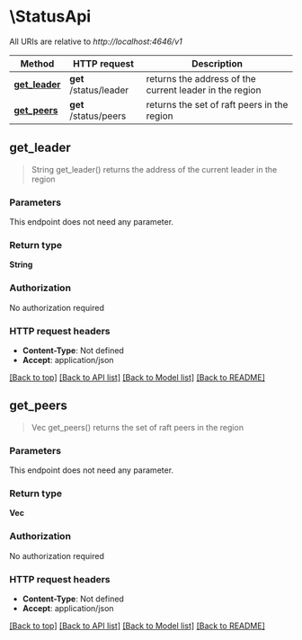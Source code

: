 # \StatusApi

All URIs are relative to *http://localhost:4646/v1*

Method | HTTP request | Description
------------- | ------------- | -------------
[**get_leader**](StatusApi.md#get_leader) | **get** /status/leader | returns the address of the current leader in the region
[**get_peers**](StatusApi.md#get_peers) | **get** /status/peers | returns the set of raft peers in the region



## get_leader

> String get_leader()
returns the address of the current leader in the region

### Parameters

This endpoint does not need any parameter.

### Return type

**String**

### Authorization

No authorization required

### HTTP request headers

- **Content-Type**: Not defined
- **Accept**: application/json

[[Back to top]](#) [[Back to API list]](../README.md#documentation-for-api-endpoints) [[Back to Model list]](../README.md#documentation-for-models) [[Back to README]](../README.md)


## get_peers

> Vec<String> get_peers()
returns the set of raft peers in the region

### Parameters

This endpoint does not need any parameter.

### Return type

**Vec<String>**

### Authorization

No authorization required

### HTTP request headers

- **Content-Type**: Not defined
- **Accept**: application/json

[[Back to top]](#) [[Back to API list]](../README.md#documentation-for-api-endpoints) [[Back to Model list]](../README.md#documentation-for-models) [[Back to README]](../README.md)

